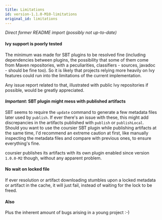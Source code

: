 ```yaml
---
title: Limitations
id: version-1.1.0-M10-limitations
original_id: limitations
---
```


*Direct former README import (possibly not up-to-date)*

#### Ivy support is poorly tested

The minimum was made for SBT plugins to be resolved fine (including dependencies
between plugins, the possibility that some of them come from Maven repositories,
with a peculiarities, classifiers - sources, javadoc - should be fine too).
So it is likely that projects relying more heavily
on Ivy features could run into the limitations of the current implementation.

Any issue report related to that, illustrated with public Ivy repositories
if possible, would be greatly appreciated.

#### *Important*: SBT plugin might mess with published artifacts

SBT seems to require the `update` command to generate a few metadata files
later used by `publish`. If ever there's an issue with these, this might
add discrepancies in the artifacts published with `publish` or `publishLocal`.
Should you want to use the coursier SBT plugin while publishing artifacts at the
same time, I'd recommend an extreme caution at first, like manually inspecting
the metadata files and compare with previous ones, to ensure everything's fine.

coursier publishes its artifacts with its own plugin enabled since version
`1.0.0-M2` though, without any apparent problem.

#### No wait on locked file

If ever resolution or artifact downloading stumbles upon a locked metadata or
artifact in the cache, it will just fail, instead of waiting for the lock to be freed.

#### Also

Plus the inherent amount of bugs arising in a young project :-)
